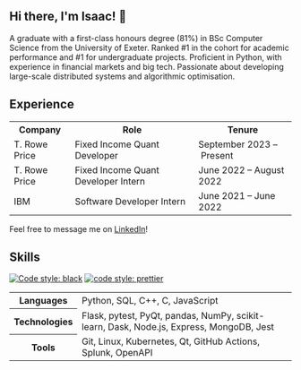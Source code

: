 ## Hi there, I'm Isaac! 👋

A graduate with a first-class honours degree (81%) in BSc Computer Science from the University of Exeter. Ranked #1 in the cohort for academic performance and #1 for undergraduate projects. Proficient in Python, with experience in financial markets and big tech. Passionate about developing large-scale distributed systems and algorithmic optimisation.

## Experience

<table>
  <tr>
    <th>Company</th>
    <th>Role</th>
    <th>Tenure</th>
  <tr>
    <td>T. Rowe Price</td>
    <td>Fixed Income Quant Developer</td>
    <td>September 2023 – Present</td>
  </tr>
  <tr>
    <td>T. Rowe Price</td>
    <td>Fixed Income Quant Developer Intern</td>
    <td>June 2022 – August 2022</td>
  </tr>
  <tr>
    <td>IBM</td>
    <td>Software Developer Intern</td>
    <td>June 2021 – June 2022</td>
  </tr>
</table>

Feel free to message me on [LinkedIn](https://www.linkedin.com/in/isaaccheng9)!

## Skills

[![Code style: black](https://img.shields.io/badge/code%20style-black-000000.svg)](https://github.com/psf/black)
[![code style: prettier](https://img.shields.io/badge/code_style-prettier-ff69b4.svg)](https://github.com/prettier/prettier)

<table>
  <tr>
    <th>Languages</th>
    </p>
    <td>Python, SQL, C++, C, JavaScript</td>
  </tr>
  <tr>
    <th>Technologies</th>
    <td>Flask, pytest, PyQt, pandas, NumPy, scikit-learn, Dask,
    Node.js, Express, MongoDB, Jest
  </td>
  <tr>
    <th>Tools</th>
    <td>Git, Linux, Kubernetes, Qt, GitHub Actions, Splunk, OpenAPI
  </td>
  </tr>
</table>
